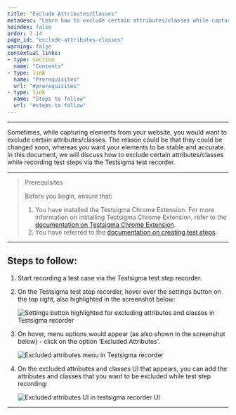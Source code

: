 ```yaml
---
title: "Exclude Attributes/Classes"
metadesc: "Learn how to exclude certain attributes/classes while capturing elements from your website | Enhance skills with this doc to exclude certain attributes/classes."
noindex: false
order: 7.14
page_id: "exclude-attributes-classes"
warning: false
contextual_links:
- type: section
  name: "Contents" 
- type: link
  name: "Prerequisites"
  url: "#prerequisites"
- type: link
  name: "Steps to follow"
  url: "#steps-to-follow"
---
```


---

Sometimes, while capturing elements from your website, you would want to exclude certain attributes/classes. The reason could be that they could be changed soon, whereas you want your elements to be stable and accurate. In this document, we will discuss how to exclude certain attributes/classes while recording test steps via the Testsigma test recorder.

---

> <p id="prerequisites">Prerequisites</p>
>
> Before you begin, ensure that:
> 1. You have installed the Testsigma Chrome Extension. For more information on installing Testsigma Chrome Extension, refer to the [documentation on Testsigma Chrome Extension](https://testsigma.com/docs/test-step-recorder/install-chrome-extension/). 
> 2. You have referred to the [documentation on creating test steps](https://testsigma.com/docs/test-cases/create-test-steps/overview/).

---

## **Steps to follow:** 

1. Start recording a test case via the Testsigma test step recorder.
    
2. On the Testsigma test step recorder, hover over the settings button on the top right, also highlighted in the screenshot below:

   ![Settings button highlighted for excluding attributes and classes in Testsigma recorder](https://docs.testsigma.com/images/settings-include-exclude-attributes/settings-button-highlighted-exclude-attributes-classes-testsigma-recorder.png)

3. On hover, menu options would appear (as also shown in the screenshot below) - click on the option ‘Excluded Attributes’.

   ![Excluded attributes menu in Testsigma recorder](https://docs.testsigma.com/images/settings-include-exclude-attributes/excluded-attributes-menu-testsigma-recorder.png)

4. On the excluded attributes and classes UI that appears, you can add the attributes and classes that you want to be excluded while test step recording:

   ![Excluded attributes UI in testsigma recorder UI](https://docs.testsigma.com/images/settings-include-exclude-attributes/excluded-attributes-ui-testsigma-recorder-ui.png)

---